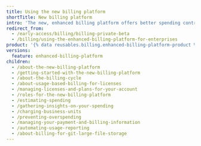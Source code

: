 ```yaml
---
title: Using the new billing platform
shortTitle: New billing platform
intro: 'The new, enhanced billing platform offers better spending control and detailed visibility to help you understand your usage with more granular controls.'
redirect_from:
  - /early-access/billing/billing-private-beta
  - /billing/using-the-enhanced-billing-platform-for-enterprises
product: '{% data reusables.billing.enhanced-billing-platform-product %}'
versions:
  feature: enhanced-billing-platform
children:
  - /about-the-new-billing-platform
  - /getting-started-with-the-new-billing-platform
  - /about-the-billing-cycle
  - /about-usage-based-billing-for-licenses
  - /managing-licenses-and-plans-for-your-account
  - /roles-for-the-new-billing-platform
  - /estimating-spending
  - /gathering-insights-on-your-spending
  - /charging-business-units
  - /preventing-overspending
  - /managing-your-payment-and-billing-information
  - /automating-usage-reporting
  - /about-billing-for-git-large-file-storage
---
```

